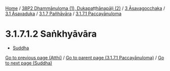 
[Home](/) / [38P2 Dhammānuloma (1), Dukapaṭṭhānapāḷi (2)](../../../../../38P2.md) / [3 Āsavagocchaka](../../../../3.md) / [3.1 Āsavaduka](../../../3.1.md) / [3.1.7 Pañhāvāra](../../3.1.7.md) / [3.1.7.1 Paccayānuloma](../3.1.7.1.md)

# 3.1.7.1.2 Saṅkhyāvāra

* [Suddha](3.1.7.1.2/Suddha.md)

[Go to previous page (Atthi)](3.1.7.1.1/Atthi.md) / [Go to parent page (3.1.7.1 Paccayānuloma)](../3.1.7.1.md) / [Go to next page (Suddha)](3.1.7.1.2/Suddha.md)


